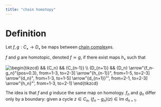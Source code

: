 ```yaml
---
title: "chain homotopy"
---
```


# Definition
Let $f,g:C_\bullet\to D_\bullet$ be maps between [chain complex](<notes/ntpy/Definitions/Homological algebra/chain complex.md>)es. 

$f$ and $g$ are homotopic, denoted $f\simeq g$, if there exist maps $h_\bullet$ such that

<img align="center" src="https://i.upmath.me/svg/%5Cbegin%7Btikzcd%7D%0A%09%26%26%20%7BC_n%7D%20%26%26%20%7BC_%7Bn-1%7D%7D%20%5C%5C%0A%09%7BD_%7Bn%2B1%7D%7D%20%26%26%20%7BD_n%7D%0A%09%5Carrow%5B%22%7Bf_n-g_n%7D%22%7Bpos%3D0.3%7D%2C%20from%3D1-3%2C%20to%3D2-3%5D%0A%09%5Carrow%5B%22%7Bh_%7Bn-1%7D%7D%22%2C%20from%3D1-5%2C%20to%3D2-3%5D%0A%09%5Carrow%5B%22%7Bd_n%7D%22%2C%20from%3D1-3%2C%20to%3D1-5%5D%0A%09%5Carrow%5B%22%7Bd_%7Bn%2B1%7D%7D%22'%2C%20from%3D2-1%2C%20to%3D2-3%5D%0A%09%5Carrow%5B%22%7Bh_n%7D%22'%2C%20from%3D1-3%2C%20to%3D2-1%5D%0A%5Cend%7Btikzcd%7D" alt="\begin{tikzcd}
	&amp;&amp; {C_n} &amp;&amp; {C_{n-1}} \\
	{D_{n+1}} &amp;&amp; {D_n}
	\arrow&quot;{f_n-g_n}&quot;{pos=0.3}, from=1-3, to=2-3]
	\arrow&quot;{h_{n-1}}&quot;, from=1-5, to=2-3]
	\arrow&quot;{d_n}&quot;, from=1-3, to=1-5]
	\arrow&quot;{d_{n+1}}&quot;', from=2-1, to=2-3]
	\arrow&quot;{h_n}&quot;', from=1-3, to=2-1]
\end{tikzcd}" />

The idea is that $f$ and $g$ induce the same map on homology. $f_n$ and $g_n$ differ only by a boundary: given a cycle $z\in C_n$, $(f_n-g_n)(z)\in\text{Im }d_{n+1}$.